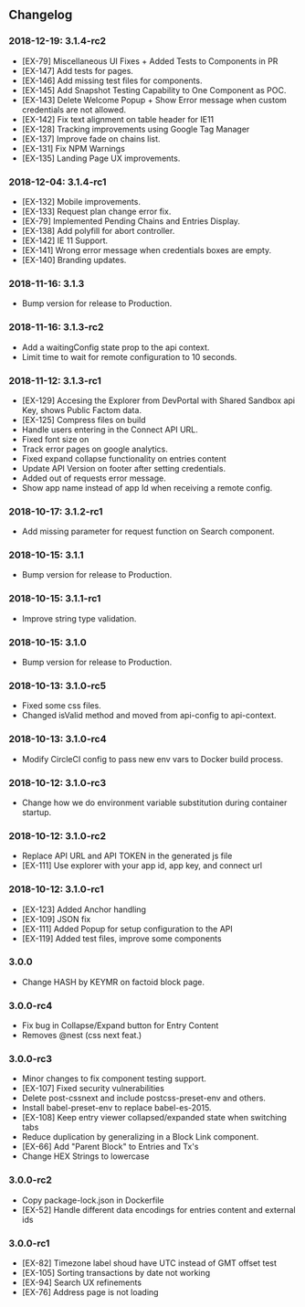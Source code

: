 ## Changelog

### 2018-12-19: 3.1.4-rc2
- [EX-79] Miscellaneous UI Fixes + Added Tests to Components in PR
- [EX-147] Add tests for pages.
- [EX-146] Add missing test files for components.
- [EX-145] Add Snapshot Testing Capability to One Component as POC.
- [EX-143] Delete Welcome Popup + Show Error message when custom credentials are not allowed.
- [EX-142] Fix text alignment on table header for IE11
- [EX-128] Tracking improvements using Google Tag Manager
- [EX-137] Improve fade on chains list.
- [EX-131] Fix NPM Warnings
- [EX-135] Landing Page UX improvements.

### 2018-12-04: 3.1.4-rc1
- [EX-132] Mobile improvements.
- [EX-133] Request plan change error fix.
- [EX-79] Implemented Pending Chains and Entries Display.
- [EX-138] Add polyfill for abort controller.
- [EX-142] IE 11 Support.
- [EX-141] Wrong error message when credentials boxes are empty.
- [EX-140] Branding updates.

### 2018-11-16: 3.1.3
- Bump version for release to Production.

### 2018-11-16: 3.1.3-rc2
- Add a waitingConfig state prop to the api context.
- Limit time to wait for remote configuration to 10 seconds.

### 2018-11-12: 3.1.3-rc1
- [EX-129] Accesing the Explorer from DevPortal with Shared Sandbox api Key, shows Public Factom data.
- [EX-125] Compress files on build
- Handle users entering in the Connect API URL.
- Fixed font size on
- Track error pages on google analytics.
- Fixed expand collapse functionality on entries content
- Update API Version on footer after setting credentials.
- Added out of requests error message.
- Show app name instead of app Id when receiving a remote config.

### 2018-10-17: 3.1.2-rc1
- Add missing parameter for request function on Search component.

### 2018-10-15: 3.1.1
- Bump version for release to Production.

### 2018-10-15: 3.1.1-rc1
- Improve string type validation.

### 2018-10-15: 3.1.0
- Bump version for release to Production.

### 2018-10-13: 3.1.0-rc5
- Fixed some css files.
- Changed isValid method and moved from api-config to api-context.

### 2018-10-13: 3.1.0-rc4
- Modify CircleCI config to pass new env vars to Docker build process.

### 2018-10-12: 3.1.0-rc3
- Change how we do environment variable substitution during container startup.

### 2018-10-12: 3.1.0-rc2
- Replace API URL and API TOKEN in the generated js file
- [EX-111] Use explorer with your app id, app key, and connect url

### 2018-10-12: 3.1.0-rc1
- [EX-123] Added Anchor handling
- [EX-109] JSON fix
- [EX-111] Added Popup for setup configuration to the API
- [EX-119] Added test files, improve some components

### 3.0.0
- Change HASH by KEYMR on factoid block page.

### 3.0.0-rc4
- Fix bug in Collapse/Expand button for Entry Content
- Removes @nest (css next feat.)

### 3.0.0-rc3
- Minor changes to fix component testing support.
- [EX-107] Fixed security vulnerabilities
- Delete post-cssnext and include postcss-preset-env and others.
- Install babel-preset-env to replace babel-es-2015.
- [EX-108] Keep entry viewer collapsed/expanded state when switching tabs
- Reduce duplication by generalizing in a Block Link component.
- [EX-66] Add "Parent Block" to Entries and Tx's
- Change HEX Strings to lowercase

### 3.0.0-rc2
- Copy package-lock.json in Dockerfile
- [EX-52] Handle different data encodings for entries content and external ids

### 3.0.0-rc1
- [EX-82] Timezone label shoud have UTC instead of GMT offset test
- [EX-105] Sorting transactions by date not working
- [EX-94] Search UX refinements
- [EX-76] Address page is not loading
